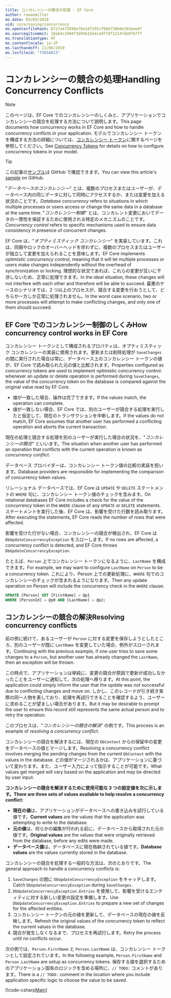 ```yaml
---
title: コンカレンシーの競合の処理 - EF Core
author: rowanmiller
ms.date: 03/03/2018
uid: core/saving/concurrency
ms.openlocfilehash: b72fa472698e76e18f155cf96b738b0e193eee0f
ms.sourcegitcommit: 18ab4c349473d94b15b4ca977df12147db07b77f
ms.translationtype: HT
ms.contentlocale: ja-JP
ms.lasthandoff: 11/06/2019
ms.locfileid: "73654613"
---
```

# <a name="handling-concurrency-conflicts"></a><span data-ttu-id="39da7-102">コンカレンシーの競合の処理</span><span class="sxs-lookup"><span data-stu-id="39da7-102">Handling Concurrency Conflicts</span></span>

> [!NOTE]
> <span data-ttu-id="39da7-103">このページは、EF Core でのコンカレンシーのしくみと、アプリケーションでコンカレンシーの競合を処理する方法について説明します。</span><span class="sxs-lookup"><span data-stu-id="39da7-103">This page documents how concurrency works in EF Core and how to handle concurrency conflicts in your application.</span></span> <span data-ttu-id="39da7-104">モデルでコンカレンシー トークンを構成する方法の詳細については、[コンカレンシー トークン](xref:core/modeling/concurrency)に関するページを参照してください。</span><span class="sxs-lookup"><span data-stu-id="39da7-104">See [Concurrency Tokens](xref:core/modeling/concurrency) for details on how to configure concurrency tokens in your model.</span></span>

> [!TIP]
> <span data-ttu-id="39da7-105">この記事の[サンプル](https://github.com/aspnet/EntityFramework.Docs/tree/master/samples/core/Saving/Concurrency/)は GitHub で確認できます。</span><span class="sxs-lookup"><span data-stu-id="39da7-105">You can view this article's [sample](https://github.com/aspnet/EntityFramework.Docs/tree/master/samples/core/Saving/Concurrency/) on GitHub.</span></span>

<span data-ttu-id="39da7-106">"_データベースのコンカレンシー_" とは、複数のプロセスまたはユーザーが、データベース内の同じデータに対して同時にアクセスするか、または変更を加える状況のことです。</span><span class="sxs-lookup"><span data-stu-id="39da7-106">_Database concurrency_ refers to situations in which multiple processes or users access or change the same data in a database at the same time.</span></span> <span data-ttu-id="39da7-107">"_コンカレンシー制御_" とは、コンカレント変更においてデータの一貫性を保証するために使用される特定のメカニズムのことです。</span><span class="sxs-lookup"><span data-stu-id="39da7-107">_Concurrency control_ refers to specific mechanisms used to ensure data consistency in presence of concurrent changes.</span></span>

<span data-ttu-id="39da7-108">EF Core は、"_オプティミスティック コンカレンシー_" を実装しています。これは、同期やロックのオーバーヘッドを伴わずに、複数のプロセスまたはユーザーが独立して変更を加えられることを意味します。</span><span class="sxs-lookup"><span data-stu-id="39da7-108">EF Core implements _optimistic concurrency control_, meaning that it will let multiple processes or users make changes independently without the overhead of synchronization or locking.</span></span> <span data-ttu-id="39da7-109">理想的な状況であれば、これらの変更が互いに干渉しないため、正常に処理できます。</span><span class="sxs-lookup"><span data-stu-id="39da7-109">In the ideal situation, these changes will not interfere with each other and therefore will be able to succeed.</span></span> <span data-ttu-id="39da7-110">最悪のケースのシナリオでは、2 つ以上のプロセスが、競合する変更を行おうとして、どちらか一方しか正常に処理されません。</span><span class="sxs-lookup"><span data-stu-id="39da7-110">In the worst case scenario, two or more processes will attempt to make conflicting changes, and only one of them should succeed.</span></span>

## <a name="how-concurrency-control-works-in-ef-core"></a><span data-ttu-id="39da7-111">EF Core でのコンカレンシー制御のしくみ</span><span class="sxs-lookup"><span data-stu-id="39da7-111">How concurrency control works in EF Core</span></span>

<span data-ttu-id="39da7-112">コンカレンシー トークンとして構成されるプロパティは、オプティミスティック コンカレンシーの実装に使用されます。更新または削除処理が `SaveChanges` の間に実行された場合は常に、データベース上のコンカレンシー トークンの値が、EF Core で読み取られた元の値と比較されます。</span><span class="sxs-lookup"><span data-stu-id="39da7-112">Properties configured as concurrency tokens are used to implement optimistic concurrency control: whenever an update or delete operation is performed during `SaveChanges`, the value of the concurrency token on the database is compared against the original value read by EF Core.</span></span>

- <span data-ttu-id="39da7-113">値が一致した場合、操作は完了できます。</span><span class="sxs-lookup"><span data-stu-id="39da7-113">If the values match, the operation can complete.</span></span>
- <span data-ttu-id="39da7-114">値が一致しない場合、EF Core では、別のユーザーが競合する処理を実行したと仮定して、現在のトランザクションを中断します。</span><span class="sxs-lookup"><span data-stu-id="39da7-114">If the values do not match, EF Core assumes that another user has performed a conflicting operation and aborts the current transaction.</span></span>

<span data-ttu-id="39da7-115">現在の処理と競合する処理を別のユーザーが実行した場合の状況を、"_コンカレンシーの競合_" といいます。</span><span class="sxs-lookup"><span data-stu-id="39da7-115">The situation when another user has performed an operation that conflicts with the current operation is known as _concurrency conflict_.</span></span>

<span data-ttu-id="39da7-116">データベース プロバイダーは、コンカレンシー トークン値の比較の実装を担います。</span><span class="sxs-lookup"><span data-stu-id="39da7-116">Database providers are responsible for implementing the comparison of concurrency token values.</span></span>

<span data-ttu-id="39da7-117">リレーショナル データベースでは、EF Core は `UPDATE` や `DELETE` ステートメントの `WHERE` 句に、コンカレンシー トークン値のチェックを含みます。</span><span class="sxs-lookup"><span data-stu-id="39da7-117">On relational databases EF Core includes a check for the value of the concurrency token in the `WHERE` clause of any `UPDATE` or `DELETE` statements.</span></span> <span data-ttu-id="39da7-118">ステートメントを実行した後、EF Core は、影響を受けた行数を読み取ります。</span><span class="sxs-lookup"><span data-stu-id="39da7-118">After executing the statements, EF Core reads the number of rows that were affected.</span></span>

<span data-ttu-id="39da7-119">影響を受けた行がない場合、コンカレンシーの競合が検出され、EF Core は `DbUpdateConcurrencyException` をスローします。</span><span class="sxs-lookup"><span data-stu-id="39da7-119">If no rows are affected, a concurrency conflict is detected, and EF Core throws `DbUpdateConcurrencyException`.</span></span>

<span data-ttu-id="39da7-120">たとえば、`Person` 上でコンカレンシー トークンになるように、`LastName` を構成できます。</span><span class="sxs-lookup"><span data-stu-id="39da7-120">For example, we may want to configure `LastName` on `Person` to be a concurrency token.</span></span> <span data-ttu-id="39da7-121">これにより、Person 上での更新処理に、`WHERE` 句でのコンカレンシーのチェックが含まれるようになります。</span><span class="sxs-lookup"><span data-stu-id="39da7-121">Then any update operation on Person will include the concurrency check in the `WHERE` clause:</span></span>

``` sql
UPDATE [Person] SET [FirstName] = @p1
WHERE [PersonId] = @p0 AND [LastName] = @p2;
```

## <a name="resolving-concurrency-conflicts"></a><span data-ttu-id="39da7-122">コンカレンシーの競合の解決</span><span class="sxs-lookup"><span data-stu-id="39da7-122">Resolving concurrency conflicts</span></span>

<span data-ttu-id="39da7-123">前の例に続けて、あるユーザーが `Person` に対する変更を保存しようとしたところ、別のユーザーが既に `LastName` を変更していた場合、例外がスローされます。</span><span class="sxs-lookup"><span data-stu-id="39da7-123">Continuing with the previous example, if one user tries to save some changes to a `Person`, but another user has already changed the `LastName`, then an exception will be thrown.</span></span>

<span data-ttu-id="39da7-124">この時点で、アプリケーションは単純に、変更の競合が原因で更新が成功しなかったことをユーザーに通知して、次の処理へ移ります。</span><span class="sxs-lookup"><span data-stu-id="39da7-124">At this point, the application could simply inform the user that the update was not successful due to conflicting changes and move on.</span></span> <span data-ttu-id="39da7-125">しかし、このレコードが引き続き実際の同一人物を表しており、処理を再試行できることを確認するよう、ユーザーに求めることが望ましい場合があります。</span><span class="sxs-lookup"><span data-stu-id="39da7-125">But it may be desirable to prompt the user to ensure this record still represents the same actual person and to retry the operation.</span></span>

<span data-ttu-id="39da7-126">このプロセスは、"_コンカレンシーの競合の解決_" の例です。</span><span class="sxs-lookup"><span data-stu-id="39da7-126">This process is an example of _resolving a concurrency conflict_.</span></span>

<span data-ttu-id="39da7-127">コンカレンシーの競合を解決するには、現在の `DbContext` からの保留中の変更をデータベースの値とマージします。</span><span class="sxs-lookup"><span data-stu-id="39da7-127">Resolving a concurrency conflict involves merging the pending changes from the current `DbContext` with the values in the database.</span></span> <span data-ttu-id="39da7-128">どの値がマージされるかは、アプリケーションに基づいて変わります。また、ユーザー入力によって指示することが可能です。</span><span class="sxs-lookup"><span data-stu-id="39da7-128">What values get merged will vary based on the application and may be directed by user input.</span></span>

<span data-ttu-id="39da7-129">**コンカレンシーの競合を解決するために使用可能な 3 つの設定値を次に示します。**</span><span class="sxs-lookup"><span data-stu-id="39da7-129">**There are three sets of values available to help resolve a concurrency conflict:**</span></span>

- <span data-ttu-id="39da7-130">**現在の値**は、アプリケーションがデータベースへの書き込みを試行している値です。</span><span class="sxs-lookup"><span data-stu-id="39da7-130">**Current values** are the values that the application was attempting to write to the database.</span></span>
- <span data-ttu-id="39da7-131">**元の値**は、何らかの編集が行われる前に、データベースから取得された元の値です。</span><span class="sxs-lookup"><span data-stu-id="39da7-131">**Original values** are the values that were originally retrieved from the database, before any edits were made.</span></span>
- <span data-ttu-id="39da7-132">**データベース値**は、データベースに現在格納されている値です。</span><span class="sxs-lookup"><span data-stu-id="39da7-132">**Database values** are the values currently stored in the database.</span></span>

<span data-ttu-id="39da7-133">コンカレンシーの競合を処理する一般的な方法は、次のとおりです。</span><span class="sxs-lookup"><span data-stu-id="39da7-133">The general approach to handle a concurrency conflicts is:</span></span>

1. <span data-ttu-id="39da7-134">`SaveChanges` の間に `DbUpdateConcurrencyException` をキャッチします。</span><span class="sxs-lookup"><span data-stu-id="39da7-134">Catch `DbUpdateConcurrencyException` during `SaveChanges`.</span></span>
2. <span data-ttu-id="39da7-135">`DbUpdateConcurrencyException.Entries` を使用して、影響を受けるエンティティに対する新しい変更の設定を準備します。</span><span class="sxs-lookup"><span data-stu-id="39da7-135">Use `DbUpdateConcurrencyException.Entries` to prepare a new set of changes for the affected entities.</span></span>
3. <span data-ttu-id="39da7-136">コンカレンシー トークンの元の値を更新して、データベースの現在の値を反映します。</span><span class="sxs-lookup"><span data-stu-id="39da7-136">Refresh the original values of the concurrency token to reflect the current values in the database.</span></span>
4. <span data-ttu-id="39da7-137">競合が発生しなくなるまで、プロセスを再試行します。</span><span class="sxs-lookup"><span data-stu-id="39da7-137">Retry the process until no conflicts occur.</span></span>

<span data-ttu-id="39da7-138">次の例では、`Person.FirstName` と `Person.LastName` は、コンカレンシー トークンとして設定されています。</span><span class="sxs-lookup"><span data-stu-id="39da7-138">In the following example, `Person.FirstName` and `Person.LastName` are setup as concurrency tokens.</span></span> <span data-ttu-id="39da7-139">保存する値を選択するためのアプリケーション固有のロジックを含める場所に、`// TODO:` コメントがあります。</span><span class="sxs-lookup"><span data-stu-id="39da7-139">There is a `// TODO:` comment in the location where you include application specific logic to choose the value to be saved.</span></span>

[!code-csharp[Main](../../../samples/core/Saving/Concurrency/Sample.cs?name=ConcurrencyHandlingCode&highlight=34-35)]
